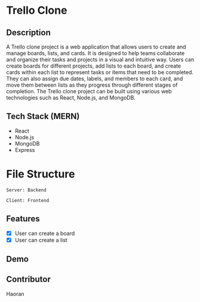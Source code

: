 # Trello Clone

## Description

A Trello clone project is a web application that allows users to create and manage boards, lists, and cards. It is designed to help teams collaborate and organize their tasks and projects in a visual and intuitive way. Users can create boards for different projects, add lists to each board, and create cards within each list to represent tasks or items that need to be completed. They can also assign due dates, labels, and members to each card, and move them between lists as they progress through different stages of completion. The Trello clone project can be built using various web technologies such as React, Node.js, and MongoDB.

## Tech Stack (MERN)

- React
- Node.js
- MongoDB
- Express

# File Structure

```
Server: Backend

Client: Frontend
```

## Features

- [x] User can create a board
- [x] User can create a list

## Demo

## Contributor

Haoran
